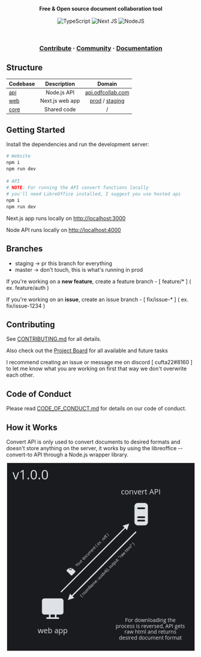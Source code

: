 <p align="center">
    <strong>Free & Open source document collaboration tool</strong>
</p>

<p align="center">
    <img align="center" alt="TypeScript" src="https://img.shields.io/badge/typescript-%23007ACC.svg?style=for-the-badge&logo=typescript&logoColor=white"/>
    <img align="center" alt="Next JS" src="https://img.shields.io/badge/nextjs-%23000000.svg?style=for-the-badge&logo=next.js&logoColor=white"/>
    <img align="center" alt="NodeJS" src="https://img.shields.io/badge/node.js-%2343853D.svg?style=for-the-badge&logo=node.js&logoColor=white" />
</p>

<br />

<h3 align="center">
    <a href="https://github.com/cufta22/odf-collab/blob/master/CONTRIBUTING.md">Contribute</a>
    <span> · </span>
    <a href="">Community</a>
    <span> · </span>
    <a href="">Documentation</a>
</h3>

## Structure

| Codebase     |   Description   |                                  Domain                                  |
| :----------- | :-------------: | :----------------------------------------------------------------------: |
| [api](api)   |   Node.js API   |              [api.odfcollab.com](https://api.odfcollab/com)              |
| [web](web)   | Next.js web app | [prod](https://odfcollab/com) / [staging](https://staging.odfcollab/com) |
| [core](core) |   Shared code   |                                    /                                     |

<!-- | [design](design)   |  All project assets  |   /   | -->
<!-- | [mobile](mobile)   |  Mobile app          |   /   | -->
<!-- | [desktop](desktop) |  Desktop app         |   /   | -->

## Getting Started

Install the dependencies and run the development server:

```bash
# Website
npm i
npm run dev

# API
# NOTE: For running the API convert functions locally
# you'll need LibreOffice installed, I suggest you use hosted api
npm i
npm run dev

```

Next.js app runs locally on [http://localhost:3000](http://localhost:3000)

Node API runs locally on [http://localhost:4000](http://localhost:4000)

## Branches

- staging -> pr this branch for everything
- master -> don't touch, this is what's running in prod

If you're working on a **new feature**, create a feature branch - [ feature/\* ] ( ex. feature/auth )

If you're working on an **issue**, create an issue branch - [ fix/issue-\* ] ( ex. fix/issue-1234 )

## Contributing

See [CONTRIBUTING.md](https://github.com/CUFTA22/odf-collab/blob/master/CONTRIBUTING.md) for all details.

Also check out the [Project Board](https://tree.taiga.io/project/cufta22-odf-collab/kanban) for all available and future tasks

I recommend creating an issue or message me on discord [ cufta22#8160 ] to let me know what you are working on first that way we don't overwrite each other.

## Code of Conduct

Please read [CODE_OF_CONDUCT.md](https://github.com/CUFTA22/odf-collab/blob/master/CODE_OF_CONDUCT.md) for details on our code of conduct.

## How it Works

Convert API is only used to convert documents to desired formats and doesn't store anything on the server, it works by using the libreoffice --convert-to API through a Node.js wrapper library.

<p align="center">
<img height="" src="./assets/howitworks_v1_0_0.png"/>
</p>
